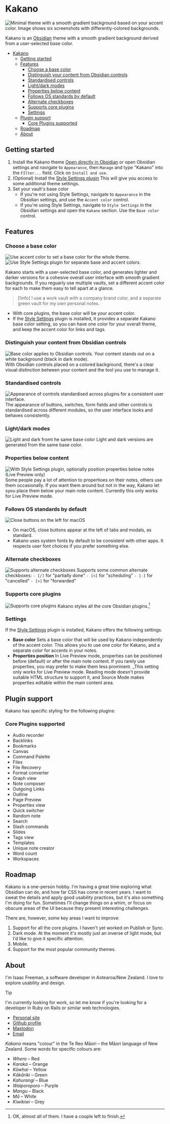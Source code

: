 # Kakano

![Minimal theme with a smooth gradient background based on your accent color. Image shows six screenshots with differently-colored backgrounds.](/hero.png)

Kakano is an [Obsidian](https://obsidian.md/) theme with a smooth gradient background derived from a user-selected base color.

- [Kakano](#kakano)
  - [Getting started](#getting-started)
  - [Features](#features)
    - [Choose a base color](#choose-a-base-color)
    - [Distinguish your content from Obsidian controls](#distinguish-your-content-from-obsidian-controls)
    - [Standardised controls](#standardised-controls)
    - [Light/dark modes](#lightdark-modes)
    - [Properties below content](#properties-below-content)
    - [Follows OS standards by default](#follows-os-standards-by-default)
    - [Alternate checkboxes](#alternate-checkboxes)
    - [Supports core plugins](#supports-core-plugins)
    - [Settings](#settings)
  - [Plugin support](#plugin-support)
    - [Core Plugins supported](#core-plugins-supported)
  - [Roadmap](#roadmap)
  - [About](#about)

## Getting started

1. Install the Kakano theme
   [Open directly in Obsidian](obsidian://show-theme?name=Kakano) or open Obsidian settings and navigate to `Appearance`, then `Manage` and type "Kakano" into the `FIlter...` field. Click on `Install and use`.
2. (Optional) Install the [Style Settings plugin](https://github.com/mgmeyers/obsidian-style-settings)
   This will give you access to some additional theme settings.
3. Set your vault's base color
   - If you're not using Style Settings, navigate to `Appearance` in the Obsidian settings, and use the `Accent color` control.
   - If you're using Style Settings, navigate to `Style Settings` in the Obsidian settings and open the `Kakano` section. Use the `Base color` control.

## Features
### Choose a base color
![Use accent color to set a base color for the whole theme.](base_color_from_accent.png)
![Use Style Settings plugin for separate base and accent colors.](base_color_from_style_settings.png)

Kakano starts with a user-selected base color, and generates lighter and darker versions for a cohesive overall user interface with smooth gradient backgrounds. If you reguarly use multiple vaults, set a different accent color for each to make them easy to tell apart at a glance.

> [!info]
> I use a work vault with a company brand color, and a separate green vault for my own personal notes.

- With core plugins, the base color will be your accent color.
- If the [Style Settings](https://github.com/mgmeyers/obsidian-style-settings) plugin is installed, it provides a separate Kakano base color setting, so you can have one color for your overall theme, and keep the accent color for links and tags.

### Distinguish your content from Obsidian controls
![Base color applies to Obsidian controls. Your content stands out on a white background (black in dark mode).](primary_secondary_colors.png)
With Obsidian controls placed on a colored background, there's a clear visual distinction between your content and the tool you use to manage it.

### Standardised controls
![
Appearance of controls standardised across plugins for a consistent user interface.](consistent_controls.png)
The appearance of buttons, switches, form fields and other controls is standardised across different modules, so the user interface looks and behaves consistently.

### Light/dark modes
![Light and dark fromt he same base color](light_and_dark.png)
Light and dark versions are generated from the same base color.

### Properties below content
![With Style Settings plugin, optionally position properties below notes
(Live Preview only)](properties_below_content.png)
Some people pay a lot of attention to propertioes on their notes, others use them occasionally. If you want them around but not in the way, Kakano let syou place them below your main note content. Currently this only works for Live Preview mode.

### Follows OS standards by default
![Close buttons on the left for macOS](close_buttons.png)
- On macOS, close buttons appear at the left of tabs and modals, as standard.
- Kakano uses system fonts by default to be consistent with other apps. It respects user font choices if you prefer something else.

### Alternate checkboxes
![Supports alternate checkboxes](alternate_checkboxes.png)
Supports some common alternate checkboxes:
`- [/]` for "partially done"
`- [<]` for "scheduling"
`- [-]` for "cancelled"
`- [>]` for "forwarded"

### Supports core plugins
![Supports core plugins](plugin_support.png)
Kakano styles all the core Obsidian plugins.[^1]

[^1]: OK, almost all of them. I have a couple left to finish.

### Settings
If the [Style Settings](https://github.com/mgmeyers/obsidian-style-settings) plugin is installed, Kakano offers the following settings.
- **Base color**
  Sets a base color that will be used by Kakano independently of the accent color. This allows you to use one color for Kakano, and a separate color for accents in your notes.
- **Properties position**
  In Live Preview mode, properties can be positioned before (default) or after the main note content. If you rarely use properties, you may prefer to make them less prominent.
  _This setting only works for Live Preview mode. Reading mode doesn't provide suitable HTML structure to support it, and Source Mode makes properties editable within the main content area.

## Plugin support
Kakano has specific styling for the following plugins:

### Core Plugins supported
- Audio recorder
- Backlinks
- Bookmarks
- Canvas
- Command Palette
- Files
- File Recovery
- Format converter
- Graph view
- Note composer
- Outgoing Links
- Outline
- Page Preview
- Properties view
- Quick switcher
- Random note
- Search
- Slash commands
- Slides
- Tags view
- Templates
- Unique note creator
- Word count
- Workspaces

## Roadmap

Kakano is a one-person hobby. I'm having a great time exploring what Obsidian can do, and how far CSS has come in recent years. I want to sweat the details and apply good usability practices, but it's also something I'm doing for fun. Sometimes I'll change things on a whim, or focus on obscure areas of the UI because they present interesting challenges.

There are, however, some key areas I want to improve:

1. Support for all the core plugins. I haven't yet worked on Publish or Sync.
1. Dark mode. At the moment it's mostly just an inverse of light mode, but I'd like to give it specific attention.
1. Mobile.
1. Support for the most popular community themes.

## About
I'm Isaac Freeman, a software developer in Aotearoa/New Zealand. I love to explore usability and design.

> [!tip]
> I'm currently looking for work, so let me know if you're looking for a developer in Ruby on Rails or similar web technologies.

- [Personal site](https://isaac.freeman.org.nz)
- [Github profile](https://github.com/isaacfreeman)
- [Mastodon](https://cloudisland.nz/@isaacfreeman)
- [Email](mailto:isaac@freeman.org.nz)

_Kakano_ means "colour" in the Te Reo Māori – the Māori language of New Zealand. Some words for specific colours are:

- _Whero_ – Red
- _Karaka_ – Orange
- _Kōwhai_ – Yellow
- _Kākāriki_ – Green
- _Kahurangi_ – Blue
- _Waiporoporo_ – Purple
- _Mangu_ – Black
- _Mā_ – White
- _Kiwikiwi_ – Grey
